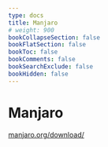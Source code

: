 ```yaml
---
type: docs
title: Manjaro
# weight: 900
bookCollapseSection: false
bookFlatSection: false
bookToc: false
bookComments: false
bookSearchExclude: false
bookHidden: false
---
```


# Manjaro

[manjaro.org/download/](https://manjaro.org/download/?nt)
